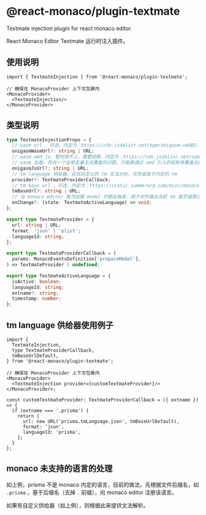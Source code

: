 # @react-monaco/plugin-textmate

Textmate injection plugin for react monaco editor.

React Monaco Editor Textmate 运行时注入插件。

## 使用说明

```tsx
import { TextmateInjection } from '@react-monaco/plugin-textmate';

// 确保在 MonacoProvider 上下文包裹内
<MonacoProvider>
  <TextmateInjection/>
</MonacoProvider>
```

## 类型说明

```ts
type TextmateInjectionProps = {
  // wasm url ，可选，内定为：https://cdn.jsdelivr.net/npm/onigasm-umd@2.2.5/release/onigasm.wasm
  onigasmWasmUrl?: string | URL;
  // wasm umd js，暂时用不上，需要观察，内定为：https://cdn.jsdelivr.net/npm/onigasm-umd@2.2.5/release/main.min.js
  // wasm 加载，存在一个全局变量无法覆盖的问题，只能靠通过 umd 引入的机制来覆盖对应的全局变量，需要更长时间来观察稳定性
  onigasmJsUrl?: string | URL;
  // tm language 供给器，实现自定义的 tm 文法分析，优先级高于内定的 tm
  provider?: TextmateProviderCallback;
  // tm base url ，可选，内定为：https://static.summererp.com/misc/monaco-editor/tm/
  tmBaseUrl?: string | URL;
  // 当 monaco editor 每次创建 model 时都会触发，用于对外输出当前 tm 是否被激活
  onChange?: (state: TextmateActiveLanguage) => void;
};

export type TextmateProvider = {
  url: string | URL;
  format: 'json' | 'plist';
  languageId: string;
};

export type TextmateProviderCallback = (
  params: MonacoEventsDefinition['prepareModel'],
) => TextmateProvider | undefined;

export type TextmateActiveLanguage = {
  isActive: boolean;
  languageId: string;
  extname?: string;
  timestamp: number;
};
```

## tm language 供给器使用例子

```tsx
import {
  TextmateInjection,
  type TextmateProviderCallback,
  tmBaseUrlDefault,
} from '@react-monaco/plugin-textmate';

// 确保在 MonacoProvider 上下文包裹内
<MonacoProvider>
  <TextmateInjection provider={customTextmateProvider}/>
</MonacoProvider>;

const customTextmateProvider: TextmateProviderCallback = ({ extname }) => {
  if (extname === '.prisma') {
    return {
      url: new URL('prisma.tmLanguage.json', tmBaseUrlDefault),
      format: 'json',
      languageId: 'prisma',
    };
  }
};
```

## monaco 未支持的语言的处理

如上例，prisma 不是 monaco 内定的语言，目前的做法，先根据文件后缀名，如 `.prisma`
，基于后缀名（去掉 `.` 前缀），向 monaco editor 注册该语言。

如果有自定义供给器（如上例），则根据此来提供文法解析。
